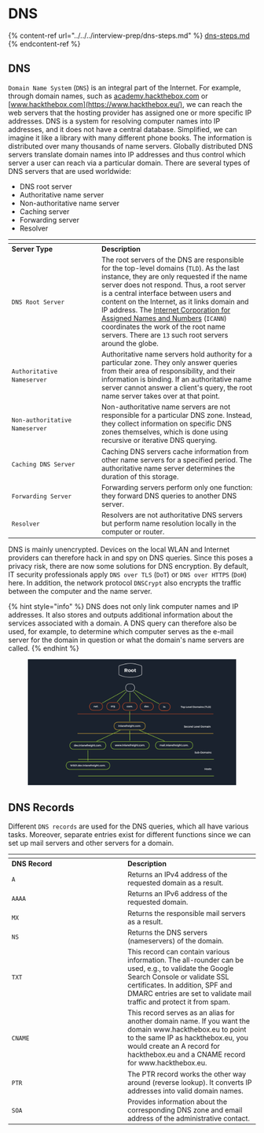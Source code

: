 # DNS

{% content-ref url="../../../interview-prep/dns-steps.md" %}
[dns-steps.md](../../../interview-prep/dns-steps.md)
{% endcontent-ref %}

## DNS

`Domain Name System` (`DNS`) is an integral part of the Internet. For example, through domain names, such as [academy.hackthebox.com](https://academy.hackthebox.com/) or [www.hackthebox.com](https://www.hackthebox.eu/), we can reach the web servers that the hosting provider has assigned one or more specific IP addresses. DNS is a system for resolving computer names into IP addresses, and it does not have a central database. Simplified, we can imagine it like a library with many different phone books. The information is distributed over many thousands of name servers. Globally distributed DNS servers translate domain names into IP addresses and thus control which server a user can reach via a particular domain. There are several types of DNS servers that are used worldwide:

* DNS root server
* Authoritative name server
* Non-authoritative name server
* Caching server
* Forwarding server
* Resolver

<table data-header-hidden><thead><tr><th width="169"></th><th></th></tr></thead><tbody><tr><td><strong>Server Type</strong></td><td><strong>Description</strong></td></tr><tr><td><code>DNS Root Server</code></td><td>The root servers of the DNS are responsible for the top-level domains (<code>TLD</code>). As the last instance, they are only requested if the name server does not respond. Thus, a root server is a central interface between users and content on the Internet, as it links domain and IP address. The <a href="https://www.icann.org/">Internet Corporation for Assigned Names and Numbers</a> (<code>ICANN</code>) coordinates the work of the root name servers. There are <code>13</code> such root servers around the globe.</td></tr><tr><td><code>Authoritative Nameserver</code></td><td>Authoritative name servers hold authority for a particular zone. They only answer queries from their area of responsibility, and their information is binding. If an authoritative name server cannot answer a client's query, the root name server takes over at that point.</td></tr><tr><td><code>Non-authoritative Nameserver</code></td><td>Non-authoritative name servers are not responsible for a particular DNS zone. Instead, they collect information on specific DNS zones themselves, which is done using recursive or iterative DNS querying.</td></tr><tr><td><code>Caching DNS Server</code></td><td>Caching DNS servers cache information from other name servers for a specified period. The authoritative name server determines the duration of this storage.</td></tr><tr><td><code>Forwarding Server</code></td><td>Forwarding servers perform only one function: they forward DNS queries to another DNS server.</td></tr><tr><td><code>Resolver</code></td><td>Resolvers are not authoritative DNS servers but perform name resolution locally in the computer or router.</td></tr></tbody></table>

DNS is mainly unencrypted. Devices on the local WLAN and Internet providers can therefore hack in and spy on DNS queries. Since this poses a privacy risk, there are now some solutions for DNS encryption. By default, IT security professionals apply `DNS over TLS` (`DoT`) or `DNS over HTTPS` (`DoH`) here. In addition, the network protocol `DNSCrypt` also encrypts the traffic between the computer and the name server.

{% hint style="info" %}
DNS does not only link computer names and IP addresses. It also stores and outputs additional information about the services associated with a domain. A DNS query can therefore also be used, for example, to determine which computer serves as the e-mail server for the domain in question or what the domain's name servers are called.
{% endhint %}

<figure><img src="../../../.gitbook/assets/image (73).png" alt=""><figcaption></figcaption></figure>

## DNS Records

Different `DNS records` are used for the DNS queries, which all have various tasks. Moreover, separate entries exist for different functions since we can set up mail servers and other servers for a domain.

<table data-header-hidden><thead><tr><th width="222"></th><th></th></tr></thead><tbody><tr><td><strong>DNS Record</strong></td><td><strong>Description</strong></td></tr><tr><td><code>A</code></td><td>Returns an IPv4 address of the requested domain as a result.</td></tr><tr><td><code>AAAA</code></td><td>Returns an IPv6 address of the requested domain.</td></tr><tr><td><code>MX</code></td><td>Returns the responsible mail servers as a result.</td></tr><tr><td><code>NS</code></td><td>Returns the DNS servers (nameservers) of the domain.</td></tr><tr><td><code>TXT</code></td><td>This record can contain various information. The all-rounder can be used, e.g., to validate the Google Search Console or validate SSL certificates. In addition, SPF and DMARC entries are set to validate mail traffic and protect it from spam.</td></tr><tr><td><code>CNAME</code></td><td>This record serves as an alias for another domain name. If you want the domain www.hackthebox.eu to point to the same IP as hackthebox.eu, you would create an A record for hackthebox.eu and a CNAME record for www.hackthebox.eu.</td></tr><tr><td><code>PTR</code></td><td>The PTR record works the other way around (reverse lookup). It converts IP addresses into valid domain names.</td></tr><tr><td><code>SOA</code></td><td>Provides information about the corresponding DNS zone and email address of the administrative contact.</td></tr></tbody></table>
